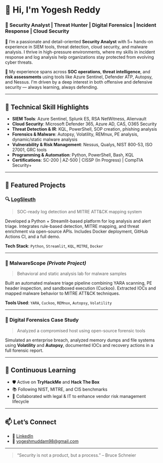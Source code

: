 # 👋 Hi, I'm Yogesh Reddy

### 🚀 Security Analyst | Threat Hunter | Digital Forensics | Incident Response | Cloud Security

🔐 I’m a passionate and detail-oriented **Security Analyst** with 5+ hands-on experience in SIEM tools, threat detection, cloud security, and malware analysis. I thrive in high-pressure environments, where my skills in incident response and log analysis help organizations stay protected from evolving cyber threats.

🎯 My experience spans across **SOC operations**, **threat intelligence**, and **risk assessments** using tools like Azure Sentinel, Defender ATP, Autopsy, and Nessus. I'm driven by a deep interest in both offensive and defensive security — always learning, always defending.

---

## 🧰 Technical Skill Highlights

- **SIEM Tools**: Azure Sentinel, Splunk ES, RSA NetWitness, Alienvault
- **Cloud Security**: Microsoft Defender 365, Azure AD, CAS, O365 Security
- **Threat Detection & IR**: KQL, PowerShell, SOP creation, phishing analysis
- **Forensics & Malware**: Autopsy, Volatility, REMnux, PE analysis, dynamic/static malware analysis
- **Vulnerability & Risk Management**: Nessus, Qualys, NIST 800-53, ISO 27001, GRC tools
- **Programming & Automation**: Python, PowerShell, Bash, KQL
- **Certifications**: SC-200 | AZ-500 | CISSP (In Progress) | CompTIA Security+

---

## 📁 Featured Projects

### 🔍 [LogSleuth](https://github.com/Yogeshreddy11/LogSleuth)
> SOC-ready log detection and MITRE ATT&CK mapping system

Developed a Python + Streamlit-based platform for log analysis and alert triage. Integrates rule-based detection, MITRE mapping, and threat enrichment via open-source APIs. Includes Docker deployment, GitHub Actions CI, and a full demo.

**Tech Stack**: `Python`, `Streamlit`, `KQL`, `MITRE`, `Docker`

---

### 🦠 MalwareScope *(Private Project)*
> Behavioral and static analysis lab for malware samples

Built an automated malware triage pipeline combining YARA scanning, PE header inspection, and sandboxed execution (Cuckoo). Extracted IOCs and mapped malware behavior to MITRE ATT&CK techniques.

**Tools Used**: `YARA`, `Cuckoo`, `REMnux`, `Autopsy`, `Volatility`

---

### 🔎 Digital Forensics Case Study
> Analyzed a compromised host using open-source forensic tools

Simulated an enterprise breach, analyzed memory dumps and file systems using **Volatility** and **Autopsy**, documented IOCs and recovery actions in a full forensic report.

---

## 🧠 Continuous Learning

- 🛡️ Active on **TryHackMe** and **Hack The Box**
- 📚 Following NIST, MITRE, and CIS benchmarks
- 🤝 Collaborated with legal & IT to enhance vendor risk management lifecycle

---

## 📫 Let’s Connect

- 🔗 [LinkedIn](https://www.linkedin.com/in/yogeshmuddam98/)
- 📧 yogeshmuddam98@gmail.com

---

> “Security is not a product, but a process.” – Bruce Schneier

